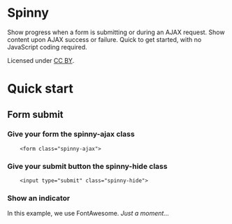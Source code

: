 Spinny
======

Show progress when a form is submitting or during an AJAX request.  Show content upon AJAX success or failure.  Quick to get started, with no JavaScript coding required.

Licensed under [CC BY](http://creativecommons.org/licenses/by/4.0/).

# Quick start

## Form submit
### Give your form the spinny-ajax class
        <form class="spinny-ajax">
### Give your submit button the spinny-hide class
        <input type="submit" class="spinny-hide">
### Show an indicator
In this example, we use FontAwesome.
        <i class="fa fa-spinner"> Just a moment...
